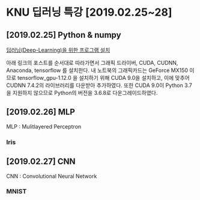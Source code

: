 # KNU 딥러닝 특강 [2019.02.25~28]

## [2019.02.25] Python & numpy

[딥러닝(Deep-Learning)을 위한 프로그램 설치](https://m.post.naver.com/my/series/detail.nhn?memberNo=8098532&seriesNo=459452&prevVolumeNo=15102526)

아래 링크의 포스트를 순서대로 따라가면서 그래픽 드라이버, CUDA, CUDNN, Anaconda, tensorflow 를 설치한다.
내 노트북의 그래픽카드는 GeForce MX150 이므로 tensorflow_gpu-1.12.0 을 설치하기 위해 CUDA 9.0을 설치하고, 이에 맞추어 CUDNN 7.4.2의 라이브러리를 다운받아 추가하였다.
또한 CUDA 9.0이 Python 3.7을 지원하지 않으므로 Python의 버전을 3.6.8로 다운그레이드하였다.


## [2019.02.26] MLP

MLP : Mulitlayered Perceptron

### Iris

## [2019.02.27] CNN

CNN : Convolutional Neural Network

### MNIST 
